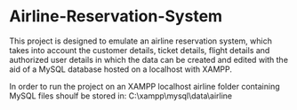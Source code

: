 # Airline-Reservation-System
This project is designed to emulate an airline reservation system, which takes into account the customer details, ticket details, flight details and authorized user details in which the data can be created and edited with the aid of a MySQL database hosted on a localhost with XAMPP.

In order to run the project on an XAMPP localhost
airline folder containing MySQL files shoulf be stored in:
C:\xampp\mysql\data\airline
